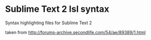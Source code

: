 # Sublime Text 2 lsl syntax

Syntax highlighting files for Sublime Text 2 

taken from http://forums-archive.secondlife.com/54/ae/89389/1.html
